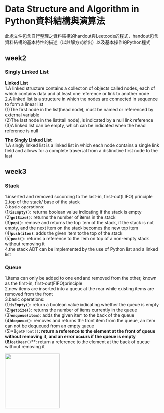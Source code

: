 # **Data Structure and Algorithm in Python資料結構與演算法**

此處文件包含自行整理之資料結構的handout與Leetcode的程式，handout包含資料結構的基本特性的描述（以註解方式給出）以及基本操作的Python程式

## week2
### **Singly Linked List**<br>

**Linked List**<br>
1.A linked structure contains a collection of objects called nodes, each of which contains data and at least one reference or link to another node<br>
2.A linked list is a structure in which the nodes are connected in sequence to form a linear list<br>
(1)The first node in the list(head node), must be named or referenced by external variable<br>
(2)The last node in the list(tail node), is indicated by a null link reference<br>
(3)A linked list can be empty, which can be indicated when the head reference is null<br>

**The Singly Linked List**<br>
1.A singly linked list is a linked list in which each node contains a single link field and allows for a complete traversal from a distinctive first node to the last<br>


## week3
### Stack
1.inserted and removed sccording to the last-in, first-out(LIFO) principle<br>
2.top of the stack/ base of the stack<br>
3.basic operations:<br>
(1)**`isEmpty()`**: returna boolean value indicating if the stack is empty<br>
(2)**`getSize()`**: returns the number of items in the stack<br>
(3)**`pop()`**: remove and returns the top item of the stack, if the stack is not empty, and the next item on the stack becomes the new top item<br>
(4)**`push(item)`**: adds the given item to the top of the stack<br>
(5)**`peek()`**: returns a reference to the item on top of a non-empty stack without removing it<br>
4.the stack ADT can be implemented by the use of Python list and a linked list

### Queue
1.items can only be added to one end and removed from the other, known as the first-in, first-out(FIFO)principle<br>
2.new items are inserted into a queue at the rear while existing items are removed from the front<br>
3.basic operations:<br>
(1)**`isEmpty()`**: return a boolean value indicating whether the queue is empty<br>
(2)**`getSize()`**: returns the number of items currently in the queue<br>
(3)**`enqueue(item)`**: adds the given item to the back of the queue<br>
(4)**`dequeue()`**: removes and returns the front item from the queue, an item can not be dequeued from an empty queue<br>
(5)*8`getFront()`**: return a reference to the element at the front of queue without removing it, and an error occurs if the queue is empty<br>
(6)**`getRear()`**: return a reference to the element at the back of queue without removing it<br>

<img width="175" height="175" src="http://img.wxcha.com/file/201712/06/9a3fc5676a.jpg"/>
